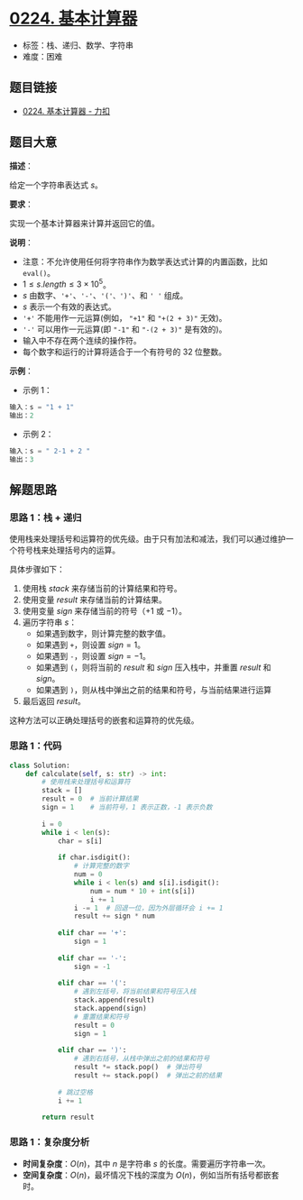# [0224. 基本计算器](https://leetcode.cn/problems/basic-calculator/)

- 标签：栈、递归、数学、字符串
- 难度：困难

## 题目链接

- [0224. 基本计算器 - 力扣](https://leetcode.cn/problems/basic-calculator/)

## 题目大意

**描述**：

给定一个字符串表达式 $s$。

**要求**：

实现一个基本计算器来计算并返回它的值。

**说明**：

- 注意：不允许使用任何将字符串作为数学表达式计算的内置函数，比如 `eval()`。
- $1 \le s.length \le 3 \times 10^{5}$。
- $s$ 由数字、`'+'`、`'-'`、`'('、')'`、和 `' '` 组成。
- $s$ 表示一个有效的表达式。
- `'+'` 不能用作一元运算(例如， `"+1"` 和 `"+(2 + 3)"` 无效)。
- `'-'` 可以用作一元运算(即 `"-1"` 和 `"-(2 + 3)"` 是有效的)。
- 输入中不存在两个连续的操作符。
- 每个数字和运行的计算将适合于一个有符号的 32 位整数。

**示例**：

- 示例 1：

```python
输入：s = "1 + 1"
输出：2
```

- 示例 2：

```python
输入：s = " 2-1 + 2 "
输出：3
```

## 解题思路

### 思路 1：栈 + 递归

使用栈来处理括号和运算符的优先级。由于只有加法和减法，我们可以通过维护一个符号栈来处理括号内的运算。

具体步骤如下：

1. 使用栈 $stack$ 来存储当前的计算结果和符号。
2. 使用变量 $result$ 来存储当前的计算结果。
3. 使用变量 $sign$ 来存储当前的符号（$+1$ 或 $-1$）。
4. 遍历字符串 $s$：
   - 如果遇到数字，则计算完整的数字值。
   - 如果遇到 `+`，则设置 $sign = 1$。
   - 如果遇到 `-`，则设置 $sign = -1$。
   - 如果遇到 `(`，则将当前的 $result$ 和 $sign$ 压入栈中，并重置 $result$ 和 $sign$。
   - 如果遇到 `)`，则从栈中弹出之前的结果和符号，与当前结果进行运算
5. 最后返回 $result$。

这种方法可以正确处理括号的嵌套和运算符的优先级。

### 思路 1：代码

```python
class Solution:
    def calculate(self, s: str) -> int:
        # 使用栈来处理括号和运算符
        stack = []
        result = 0  # 当前计算结果
        sign = 1    # 当前符号，1 表示正数，-1 表示负数
        
        i = 0
        while i < len(s):
            char = s[i]
            
            if char.isdigit():
                # 计算完整的数字
                num = 0
                while i < len(s) and s[i].isdigit():
                    num = num * 10 + int(s[i])
                    i += 1
                i -= 1  # 回退一位，因为外层循环会 i += 1
                result += sign * num
                
            elif char == '+':
                sign = 1
                
            elif char == '-':
                sign = -1
                
            elif char == '(':
                # 遇到左括号，将当前结果和符号压入栈
                stack.append(result)
                stack.append(sign)
                # 重置结果和符号
                result = 0
                sign = 1
                
            elif char == ')':
                # 遇到右括号，从栈中弹出之前的结果和符号
                result *= stack.pop()  # 弹出符号
                result += stack.pop()  # 弹出之前的结果
                
            # 跳过空格
            i += 1
            
        return result
```

### 思路 1：复杂度分析

- **时间复杂度**：$O(n)$，其中 $n$ 是字符串 $s$ 的长度。需要遍历字符串一次。
- **空间复杂度**：$O(n)$，最坏情况下栈的深度为 $O(n)$，例如当所有括号都嵌套时。
